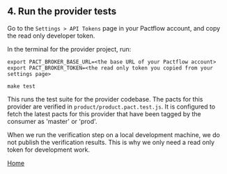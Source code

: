 ## 4. Run the provider tests

Go to the `Settings > API Tokens` page in your Pactflow account, and copy the read only developer token.

In the terminal for the provider project, run:

```
export PACT_BROKER_BASE_URL=<the base URL of your Pactflow account>
export PACT_BROKER_TOKEN=<the read only token you copied from your settings page>

make test
```

This runs the test suite for the provider codebase. The pacts for this provider are verified in `product/product.pact.test.js`. It is configured to fetch the latest pacts for this provider that have been tagged by the consumer as 'master' or 'prod'.

When we run the verification step on a local development machine, we do not publish the verification results. This is why we only need a read only token for development work.

[Home](/README.md)
